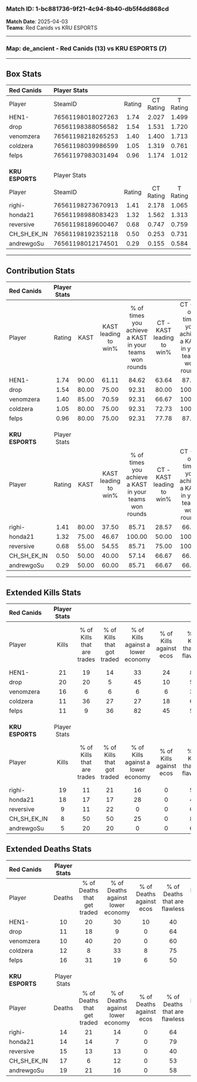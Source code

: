 ### Match ID: 1-bc881736-9f21-4c94-8b40-db5f4dd868cd  
**Match Date**: 2025-04-03  
**Teams**: Red Canids vs KRU ESPORTS  

---  

### **Map**: de_ancient - Red Canids (13) vs KRU ESPORTS (7)  
---  

## Box Stats  

| **Red Canids**  | Player Stats      |        |           |          |       |       |       |         |        |      |     |
| :- | :- | :-: | :-: | :-: | :-: | :-: | :-: | :-: | :-: | :-: | :-: |
| Player          | SteamID           | Rating | CT Rating | T Rating | KAST  |  ADR  | Kills | Assists | Deaths | K/D  | HS% |
| HEN1-           | 76561198018027263 |  1.74  |   2.027   |  1.499   | 90.00 | 103.5 |  21   |   10    |   10   | 2.10 | 19  |
| drop            | 76561198388056582 |  1.54  |   1.531   |  1.720   | 80.00 | 94.1  |  20   |    4    |   11   | 1.82 | 45  |
| venomzera       | 76561198218265253 |  1.40  |   1.400   |  1.713   | 85.00 | 79.9  |  16   |    8    |   10   | 1.60 | 56  |
| coldzera        | 76561198039986599 |  1.05  |   1.319   |  0.761   | 80.00 | 67.9  |  11   |    7    |   12   | 0.92 | 54  |
| felps           | 76561197983031494 |  0.96  |   1.174   |  1.012   | 80.00 | 75.2  |  11   |    5    |   16   | 0.69 | 45  |
|                 |                   |        |           |          |       |       |       |         |        |      |     |
|                 |                   |        |           |          |       |       |       |         |        |      |     |
|                 |                   |        |           |          |       |       |       |         |        |      |     |
| **KRU ESPORTS** | Player Stats      |        |           |          |       |       |       |         |        |      |     |
| Player          | SteamID           | Rating | CT Rating | T Rating | KAST  |  ADR  | Kills | Assists | Deaths | K/D  | HS% |
| righi-          | 76561198273670913 |  1.41  |   2.178   |  1.065   | 80.00 | 94.1  |  19   |    4    |   14   | 1.36 | 68  |
| honda21         | 76561198988083423 |  1.32  |   1.562   |  1.313   | 75.00 | 89.3  |  18   |    5    |   14   | 1.29 | 72  |
| reversive       | 76561198189600467 |  0.68  |   0.747   |  0.759   | 55.00 | 66.3  |   9   |    4    |   15   | 0.60 | 77  |
| CH_SH_EK_IN     | 76561198192352118 |  0.50  |   0.253   |  0.731   | 50.00 | 53.4  |   8   |    1    |   17   | 0.47 | 50  |
| andrewgoSu      | 76561198012174501 |  0.29  |   0.155   |  0.584   | 50.00 | 43.4  |   5   |    3    |   19   | 0.26 | 80  |
---  

## Contribution Stats  

| **Red Canids**  | Player Stats |       |                      |                                                        |                           |                                                             |                          |                                                            |
| :- | :-: | :-: | :-: | :-: | :-: | :-: | :-: | :-: |
| Player          |    Rating    | KAST  | KAST leading to win% | % of times you achieve a KAST in your teams won rounds | CT - KAST leading to win% | CT - % of times you achieve a KAST in your teams won rounds | T - KAST leading to win% | T - % of times you achieve a KAST in your teams won rounds |
| HEN1-           |     1.74     | 90.00 |        61.11         |                         84.62                          |           63.64           |                            87.50                            |          57.14           |                           80.00                            |
| drop            |     1.54     | 80.00 |        75.00         |                         92.31                          |           80.00           |                           100.00                            |          66.67           |                           80.00                            |
| venomzera       |     1.40     | 85.00 |        70.59         |                         92.31                          |           66.67           |                           100.00                            |          80.00           |                           80.00                            |
| coldzera        |     1.05     | 80.00 |        75.00         |                         92.31                          |           72.73           |                           100.00                            |          80.00           |                           80.00                            |
| felps           |     0.96     | 80.00 |        75.00         |                         92.31                          |           77.78           |                            87.50                            |          71.43           |                           100.00                           |
|                 |              |       |                      |                                                        |                           |                                                             |                          |                                                            |
|                 |              |       |                      |                                                        |                           |                                                             |                          |                                                            |
|                 |              |       |                      |                                                        |                           |                                                             |                          |                                                            |
| **KRU ESPORTS** | Player Stats |       |                      |                                                        |                           |                                                             |                          |                                                            |
| Player          |    Rating    | KAST  | KAST leading to win% | % of times you achieve a KAST in your teams won rounds | CT - KAST leading to win% | CT - % of times you achieve a KAST in your teams won rounds | T - KAST leading to win% | T - % of times you achieve a KAST in your teams won rounds |
| righi-          |     1.41     | 80.00 |        37.50         |                         85.71                          |           28.57           |                            66.67                            |          44.44           |                           100.00                           |
| honda21         |     1.32     | 75.00 |        46.67         |                         100.00                         |           50.00           |                           100.00                            |          44.44           |                           100.00                           |
| reversive       |     0.68     | 55.00 |        54.55         |                         85.71                          |           75.00           |                           100.00                            |          42.86           |                           75.00                            |
| CH_SH_EK_IN     |     0.50     | 50.00 |        40.00         |                         57.14                          |           66.67           |                            66.67                            |          28.57           |                           50.00                            |
| andrewgoSu      |     0.29     | 50.00 |        60.00         |                         85.71                          |           66.67           |                            66.67                            |          57.14           |                           100.00                           |
---  

## Extended Kills Stats  

| **Red Canids**  | Player Stats |                            |                            |                                    |                         |                              |                                 |                                       |                    |           |
| :- | :-: | :-: | :-: | :-: | :-: | :-: | :-: | :-: | :-: | :-: |
| Player          |    Kills     | % of Kills that are trades | % of Kills that got traded | % of Kills against a lower economy | % of Kills against ecos | % of Kills that are flawless | % of Kills that are close duels | % of Kills that are assisted by flash | Pistol Round Kills | AWP Kills |
| HEN1-           |      21      |             19             |             14             |                 33                 |           24            |              81              |                5                |                   5                   |         8          |     1     |
| drop            |      20      |             20             |             5              |                 45                 |           10            |              50              |                5                |                  10                   |         0          |     3     |
| venomzera       |      16      |             6              |             6              |                 6                  |            6            |              38              |                6                |                   6                   |         0          |     2     |
| coldzera        |      11      |             36             |             27             |                 27                 |           18            |              64              |                9                |                   9                   |         0          |     1     |
| felps           |      11      |             9              |             36             |                 82                 |           45            |              55              |                9                |                   0                   |         0          |     0     |
|                 |              |                            |                            |                                    |                         |                              |                                 |                                       |                    |           |
|                 |              |                            |                            |                                    |                         |                              |                                 |                                       |                    |           |
|                 |              |                            |                            |                                    |                         |                              |                                 |                                       |                    |           |
| **KRU ESPORTS** | Player Stats |                            |                            |                                    |                         |                              |                                 |                                       |                    |           |
| Player          |    Kills     | % of Kills that are trades | % of Kills that got traded | % of Kills against a lower economy | % of Kills against ecos | % of Kills that are flawless | % of Kills that are close duels | % of Kills that are assisted by flash | Pistol Round Kills | AWP Kills |
| righi-          |      19      |             11             |             21             |                 16                 |            0            |              53              |                5                |                  11                   |         0          |     1     |
| honda21         |      18      |             17             |             17             |                 28                 |            0            |              44              |                6                |                   0                   |         0          |     2     |
| reversive       |      9       |             11             |             22             |                 0                  |            0            |              67              |               22                |                  11                   |         0          |     3     |
| CH_SH_EK_IN     |      8       |             50             |             50             |                 25                 |            0            |              88              |               13                |                   0                   |         0          |     0     |
| andrewgoSu      |      5       |             20             |             20             |                 0                  |            0            |              60              |               20                |                   0                   |         1          |     1     |
## Extended Deaths Stats  

| **Red Canids**  | Player Stats |                             |                                   |                          |                               |                            |                           |               |
| :- | :-: | :-: | :-: | :-: | :-: | :-: | :-: | :-: |
| Player          |    Deaths    | % of Deaths that get traded | % of Deaths against lower economy | % of Deaths against ecos | % of Deaths that are flawless | % of Deaths that are close | % of Deaths while blinded | Deaths to AWP |
| HEN1-           |      10      |             20              |                30                 |            10            |              40               |             20             |             0             |       1       |
| drop            |      11      |             18              |                 9                 |            0             |              64               |             18             |             0             |       0       |
| venomzera       |      10      |             40              |                20                 |            0             |              60               |             0              |            10             |       0       |
| coldzera        |      12      |              8              |                33                 |            8             |              75               |             0              |             8             |       0       |
| felps           |      16      |             31              |                19                 |            6             |              50               |             13             |             6             |       0       |
|                 |              |                             |                                   |                          |                               |                            |                           |               |
|                 |              |                             |                                   |                          |                               |                            |                           |               |
|                 |              |                             |                                   |                          |                               |                            |                           |               |
| **KRU ESPORTS** | Player Stats |                             |                                   |                          |                               |                            |                           |               |
| Player          |    Deaths    | % of Deaths that get traded | % of Deaths against lower economy | % of Deaths against ecos | % of Deaths that are flawless | % of Deaths that are close | % of Deaths while blinded | Deaths to AWP |
| righi-          |      14      |             21              |                14                 |            0             |              64               |             0              |             7             |       3       |
| honda21         |      14      |             14              |                 7                 |            0             |              79               |             7              |             7             |       3       |
| reversive       |      15      |             13              |                13                 |            0             |              40               |             7              |             0             |       0       |
| CH_SH_EK_IN     |      17      |              6              |                12                 |            0             |              53               |             6              |             6             |       0       |
| andrewgoSu      |      19      |             21              |                16                 |            0             |              58               |             11             |            11             |       2       |
